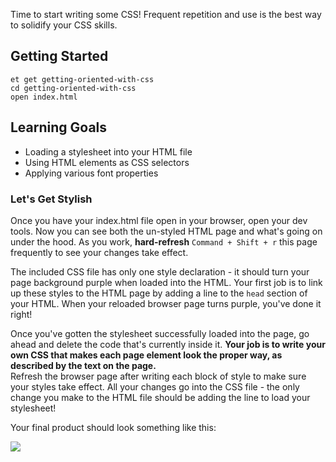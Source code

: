 Time to start writing some CSS! Frequent repetition and use is the best way to solidify your CSS skills.

## Getting Started

```no-highlight
et get getting-oriented-with-css
cd getting-oriented-with-css
open index.html
```

## Learning Goals

* Loading a stylesheet into your HTML file
* Using HTML elements as CSS selectors
* Applying various font properties

### Let's Get Stylish

Once you have your index.html file open in your browser, open your dev tools. Now you can see both the un-styled HTML page and what's going on under the hood. As you work, **hard-refresh** `Command + Shift + r` this page frequently to see your changes take effect.

The included CSS file has only one style declaration - it should turn your page background purple when loaded into the HTML. Your first job is to link up these styles to the HTML page by adding a line to the `head` section of your HTML. When your reloaded browser page turns purple, you've done it right!

Once you've gotten the stylesheet successfully loaded into the page, go ahead and delete the code that's currently inside it.
**Your job is to write your own CSS that makes each page element look the proper way, as described by the text on the page.**   
Refresh the browser page after writing each block of style to make sure your styles take effect. All your changes go into the CSS file - the only change you make to the HTML file should be adding the line to load your stylesheet!

Your final product should look something like this:

![](https://s3.amazonaws.com/horizon-production/images/intro-css-exercise.png)
